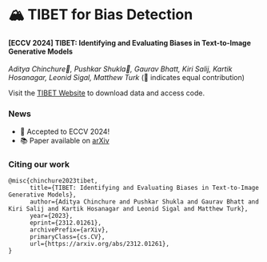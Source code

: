 # 🏔️ TIBET for Bias Detection

#### **[ECCV 2024] TIBET: Identifying and Evaluating Biases in Text-to-Image Generative Models**

*Aditya Chinchure🔸, Pushkar Shukla🔸, Gaurav Bhatt,  Kiri Salij,  Kartik Hosanagar,  Leonid Sigal, Matthew Turk*
(🔸 indicates equal contribution)

Visit the [TIBET Website](https://tibet-ai.github.io) to download data and access code.

### News
- 🌟 Accepted to ECCV 2024!
- 📚 Paper available on [arXiv](https://arxiv.org/abs/2312.01261)

### Citing our work
```
@misc{chinchure2023tibet,
      title={TIBET: Identifying and Evaluating Biases in Text-to-Image Generative Models}, 
      author={Aditya Chinchure and Pushkar Shukla and Gaurav Bhatt and Kiri Salij and Kartik Hosanagar and Leonid Sigal and Matthew Turk},
      year={2023},
      eprint={2312.01261},
      archivePrefix={arXiv},
      primaryClass={cs.CV},
      url={https://arxiv.org/abs/2312.01261}, 
}
```
